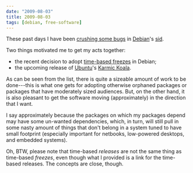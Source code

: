 ```yaml
---
date: "2009-08-03"
title: 2009-08-03
tags: [debian, free-software]
---
```

These past days I have been
[crushing some bugs](http://bugs.debian.org/cgi-bin/pkgreport.cgi?maint=rbrito@ime.usp.br)
in [Debian](http://www.debian.org/)'s
[sid](http://www.debian.org/releases/sid).

Two things motivated me to get my acts together:

* the recent decision to adopt
  [time-based freezes](https://wiki.ubuntu.com/TimeBasedReleases) in
  Debian;
* the upcoming release of [Ubuntu](http://www.ubuntu.com/)'s
  [Karmic Koala](https://wiki.ubuntu.com/Releases).

As can be seen from the list, there is quite a sizeable amount of
work to be done---this is what one gets for adopting otherwise
orphaned packages or packages that have moderately sized audiences.
But, on the other hand, it is also pleasant to get the software
moving (approximately) in the direction that I want.

I say approximately because the packages on which my packages
depend may have some un-wanted dependencies, which, in turn, will
still pull in some nasty amount of things that don't belong in a
system tuned to have small footprint (especially important for
netbooks, low-powered desktops, and embedded systems).

Oh, BTW, please note that time-based *releases* are not the same
thing as time-based *freezes*, even though what I provided is a
link for the time-based releases. The concepts are close, though.


